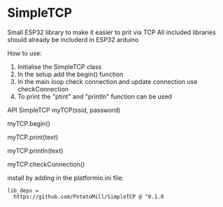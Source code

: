 # SimpleTCP
Small ESP32 library to make it easier to prit via TCP
All included libraries should already be includerd in ESP32 arduino

How to use:
1. Initialise the SimpleTCP class
2. In the setup add the begin() function
3. In the main loop check connection and update connection use checkConnection
4. To print the "ptint" and "println" function can be used


API
SimpleTCP myTCP(ssid, password)

myTCP.begin()

myTCP.print(text)

myTCP.println(text)

myTCP.checkConnection()

install by adding in the platformio.ini file:

```
lib_deps =
  https://github.com/PotatoMill/SimpleTCP @ ^0.1.0
```
